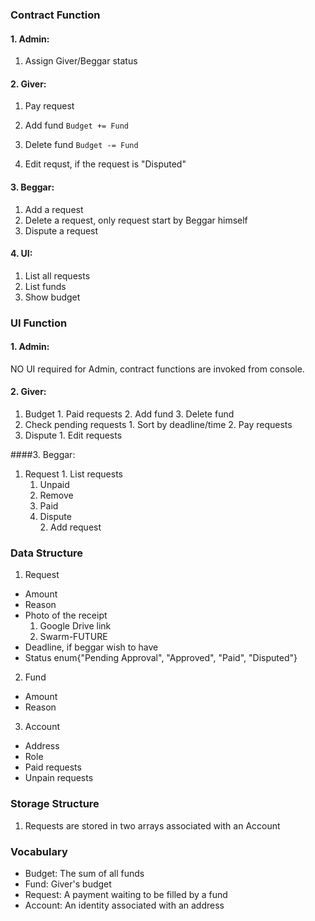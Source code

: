 ### Contract Function
#### 1. Admin:
  1. Assign Giver/Beggar status
 
#### 2. Giver:
  1. Pay request
  2. Add fund
  `Budget += Fund`
  3. Delete fund 
  `Budget -= Fund`
  
  4. Edit requst, if the request is "Disputed"

#### 3. Beggar:
  1. Add a request
  2. Delete a request, only request start by Beggar himself
  3. Dispute a request
  
#### 4. UI:
  1. List all requests 
  2. List funds
  3. Show budget


### UI Function
#### 1. Admin: 
  NO UI required for Admin, contract functions are invoked from console.
    
#### 2. Giver:
  1. Budget
  	1. Paid requests
  	2. Add fund
    3. Delete fund
  2. Check pending requests
    1. Sort by deadline/time
    2. Pay requests
  3. Dispute
  	1. Edit requests
  
####3. Beggar:
  1. Request
    1. List requests
      1. Unpaid
      	1. Remove
      2. Paid
        1. Dispute     
    2. Add request
      
### Data Structure
1. Request
  * Amount
  * Reason
  * Photo of the receipt
    1. Google Drive link
    2. Swarm-FUTURE
  * Deadline, if beggar wish to have
  * Status enum{"Pending Approval", "Approved", "Paid", "Disputed"}
2. Fund
  * Amount
  * Reason
3. Account
  * Address
  * Role
  * Paid requests
  * Unpain requests
  
### Storage Structure
1. Requests are stored in two arrays associated with an Account
  
### Vocabulary
* Budget: The sum of all funds
* Fund: Giver's budget
* Request: A payment waiting to be filled by a fund
* Account: An identity associated with an address